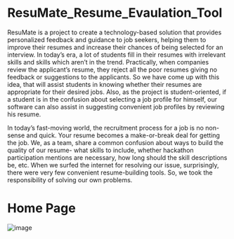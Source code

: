 # ResuMate_Resume_Evaulation_Tool
ResuMate is a project to create a technology-based solution that provides personalized feedback and guidance to job seekers, helping them to improve their resumes and increase their chances of being selected for an interview. In today’s era, a lot of students fill in their resumes with irrelevant skills and skills which aren’t in the trend. Practically, when companies review the applicant’s resume, they reject all the poor resumes giving no feedback or suggestions to the applicants. So we have come up with this idea, that will assist students in knowing whether their resumes are appropriate for their desired jobs. Also, as the project is student-oriented, if a student is in the confusion about selecting a job profile for himself, our software can also assist in suggesting convenient job profiles by reviewing his resume.

In today’s fast-moving world, the recruitment process for a job is no non-sense and quick. Your resume becomes a make-or-break deal for getting the job. We, as a team, share a common confusion about ways to build the quality of our resume- what skills to include, whether hackathon participation mentions are necessary, how long should the skill descriptions be, etc. When we surfed the internet for resolving our issue, surprisingly, there were very few convenient resume-building tools. So, we took the responsibility of solving our own problems.

# Home Page
![image](https://github.com/klshh/ResuMate_Resume_Evaulation_Tool/assets/112551781/70e71180-6a7c-4ba3-a86b-af009f2692fe)
